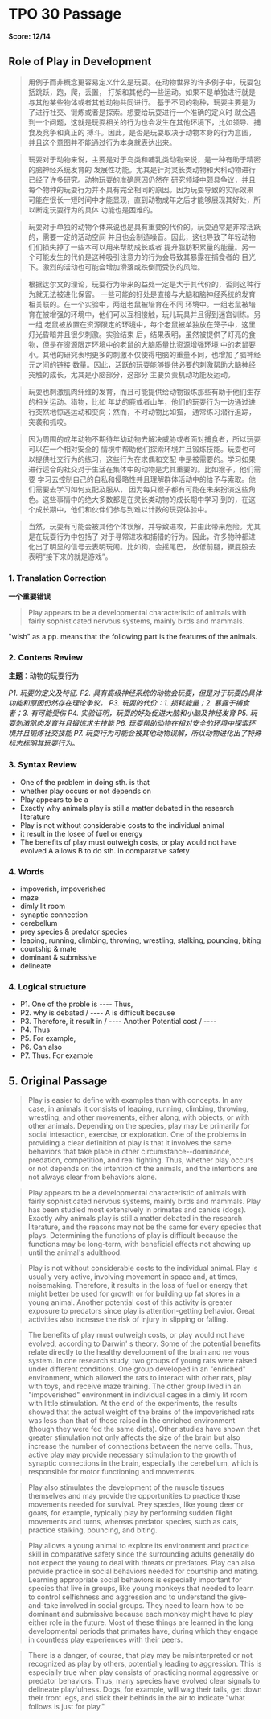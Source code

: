 # TPO 30 Passage
**Score: 12/14**


## Role of Play in Development
>用例子而非概念更容易定义什么是玩耍。在动物世界的许多例子中，玩耍包括跳跃，跑，爬，丢置，
打架和其他的一些运动。如果不是单独进行就是与其他某些物体或者其他动物共同进行。
基于不同的物种，玩耍主要是为了进行社交、锻炼或者是探索。想要给玩耍进行一个准确的定义时
就会遇到一个问题，这就是玩耍相关的行为也会发生在其他环境下，比如领导、捕食及竞争和真正的
搏斗。因此，是否是玩耍取决于动物本身的行为意图，并且这个意图并不能通过行为本身就表达出来。

>玩耍对于动物来说，主要是对于鸟类和哺乳类动物来说，是一种有助于精密的脑神经系统发育的
发展性功能。尤其是针对灵长类动物和犬科动物进行已经了许多研究。动物玩耍的准确原因仍然在
研究领域中颇具争议，并且每个物种的玩耍行为并不具有完全相同的原因。因为玩耍导致的实际效果
可能在很长一短时间中才能显现，直到动物成年之后才能够展现其好处，所以断定玩耍行为的具体
功能也是困难的。

>玩耍对于单独的动物个体来说也是具有重要的代价的。玩耍通常是非常活跃的，需要一定的活动空间
并且也会制造噪音。因此，这也导致了年轻动物们们损失掉了一些本可以用来帮助成长或者
提升脂肪积累量的能量。另一个可能发生的代价是这种吸引注意力的行为会导致其暴露在捕食者的
目光下。激烈的活动也可能会增加滑落或跌倒而受伤的风险。

>根据达尔文的理论，玩耍行为带来的益处一定是大于其代价的，否则这种行为就无法被进化保留。
一些可能的好处是直接与大脑和脑神经系统的发育相关联的。在一个实验中，两组老鼠被培育在不同
环境中。一组老鼠被培育在被增强的环境中，他们可以互相接触，玩儿玩具并且得到迷宫训练。另一组
老鼠被放置在资源限定的环境中，每个老鼠被单独放在笼子中，这里灯光昏暗并且很少刺激。实验结束
后，结果表明，虽然被提供了灯亮的食物，但是在资源限定环境中的老鼠的大脑质量比资源增强环境
中的老鼠要小。其他的研究表明更多的刺激不仅使得电脑的重量不同，也增加了脑神经元之间的链接
数量。因此，活跃的玩耍能够提供必要的刺激帮助大脑神经突触的成长，尤其是小脑部分，这部分
主要负责机动功能及运动。

>玩耍也刺激肌肉纤维的发育，而且可能提供给动物锻炼那些有助于他们生存的相关运动。猎物，比如
年幼的鹿或者山羊，他们的玩耍行为一边通过进行突然地惊逃运动和变向；然而，不时动物比如猫，
通常练习潜行追踪，突袭和抓咬。

>因为周围的成年动物不期待年幼动物去解决威胁或者面对捕食者，所以玩耍可以在一个相对安全的
情境中帮助他们探索环境并且锻炼技能。玩耍也可以提供社交行为的练习，这些行为在求偶和交配
中是被需要的。学习如果进行适合的社交对于生活在集体中的动物是尤其重要的。比如猴子，他们需要
学习去控制自己的自私和侵略性并且理解群体活动中的给予与索取。他们需要去学习如何支配及服从，
因为每只猴子都有可能在未来扮演这些角色。这些事情中的绝大多数都是在灵长类动物的成长期中学习
到的，在这个成长期中，他们和伙伴们参与到难以计数的玩耍体验中。

>当然，玩耍有可能会被其他个体误解，并导致进攻，并由此带来危险。尤其是在玩耍行为中包括了
对于寻常进攻和捕猎的行为。因此，许多物种都进化出了明显的信号去表明玩闹。比如狗，会摇尾巴，
放低前腿，撅屁股去表明“接下来的就是游戏”。

### 1. Translation Correction
**一个重要错误**

>Play appears to be a developmental characteristic of animals with fairly
sophisticated nervous systems, mainly birds and mammals.

"wish" as a pp. means that the following part is the features of the animals.

### 2. Contens Review

__主题__：动物的玩耍行为

*P1. 玩耍的定义及特征.
P2. 具有高级神经系统的动物会玩耍，但是对于玩耍的具体功能和原因仍然存在理论争议。
P3. 玩耍的代价：1. 损耗能量；2. 暴露于捕食者；3. 有可能受伤
P4. 实验证明，玩耍的好处促进大脑和小脑及神经发育
P5. 玩耍刺激肌肉发育并且锻炼求生技能
P6. 玩耍帮助动物在相对安全的环境中探索环境并且锻炼社交技能
P7. 玩耍行为可能会被其他动物误解，所以动物进化出了特殊标志标明其玩耍行为。*

### 3. Syntax Review
* One of the problem in doing sth. is that
* whether play occurs or not depends on
* Play appears to be a
* Exactly why animals play is still a matter debated in the research literature
* Play is not without considerable costs to the individual animal
* it result in the losee of fuel or energy
* The benefits of play must outweigh costs, or play would not have evolved
A allows B to do sth. in comparative safety

### 4. Words
- impoverish, impoverished
- maze
- dimly lit room
- synaptic connection
- cerebellum
- prey species & predator species
- leaping, running, climbing, throwing, wrestling, stalking, pouncing, biting
- courtship & mate
- dominant & submissive
- delineate

### 4. Logical structure
- P1. One of the proble is ---- Thus,
- P2. why is debated / ---- A is difficult because
- P3. Therefore, it result in / ---- Another Potential cost / ----
- P4. Thus
- P5. For example,
- P6. Can also
- P7. Thus. For example

## 5. Original Passage

>Play is easier to define with examples than with concepts. In any case, in animals it consists of leaping, running, climbing, throwing, wrestling, and other movements, either along, with objects, or with other animals. Depending on the species, play may be primarily for social interaction, exercise, or exploration. One of the problems in providing a clear definition of play is that it involves the same behaviors that take place in other circumstance--dominance, predation, competition, and real fighting. Thus, whether play occurs or not depends on the intention of the animals, and the intentions are not always clear from behaviors alone.

>Play appears to be a developmental characteristic of animals with fairly sophisticated nervous systems, mainly birds and mammals. Play has been studied most extensively in primates and canids (dogs). Exactly why animals play is still a matter debated in the research literature, and the reasons may not be the same for every species that plays. Determining the functions of play is difficult because the functions may be long-term, with beneficial effects not showing up until the animal's adulthood.

>Play is not without considerable costs to the individual animal. Play is usually very active, involving movement in space and, at times, noisemaking. Therefore, it results in the loss of fuel or energy that might better be used for growth or for building up fat stores in a young animal. Another potential cost of this activity is greater exposure to predators since play is attention-getting behavior. Great activities also increase the risk of injury in slipping or falling.

>The benefits of play must outweigh costs, or play would not have evolved, according to Darwin' s theory. Some of the potential benefits relate directly to the healthy development of the brain and nervous system. In one research study, two groups of young rats were raised under different conditions. One group developed in an "enriched" environment, which allowed the rats to interact with other rats, play with toys, and receive maze training. The other group lived in an "impoverished" environment in individual cages in a dimly lit room with little stimulation. At the end of the experiments, the results showed that the actual weight of the brains of the impoverished rats was less than that of those raised in the enriched environment (though they were fed the same diets). Other studies have shown that greater stimulation not only affects the size of the brain but also increase the number of connections between the nerve cells. Thus, active play may provide necessary stimulation to the growth of synaptic connections in the brain, especially the cerebellum, which is responsible for motor functioning and movements.

>Play also stimulates the development of the muscle tissues themselves and may provide the opportunities to practice those movements needed for survival. Prey species, like young deer or goats, for example, typically play by performing sudden flight movements and turns, whereas predator species, such as cats, practice stalking, pouncing, and biting.

>Play allows a young animal to explore its environment and practice skill in comparative safety since the surrounding adults generally do not expect the young to deal with threats or predators. Play can also provide practice in social behaviors needed for courtship and mating. Learning appropriate social behaviors is especially important for species that live in groups, like young monkeys that needed to learn to control selfishness and aggression and to understand the give-and-take involved in social groups. They need to learn how to be dominant and submissive because each monkey might have to play either role in the future. Most of these things are learned in the long developmental periods that primates have, during which they engage in countless play experiences with their peers.

>There is a danger, of course, that play may be misinterpreted or not recognized as play by others, potentially leading to aggression. This is especially true when play consists of practicing normal aggressive or predator behaviors. Thus, many species have evolved clear signals to delineate playfulness. Dogs, for example, will wag their tails, get down their front legs, and stick their behinds in the air to indicate "what follows is just for play."

